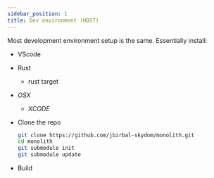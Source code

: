 ```yaml
---
sidebar_position: 1
title: Dev environment (HOST)
---
```


Most development environment setup is the same. Essentially install:

* VScode
* Rust
  * rust target
* _OSX_
  * _XCODE_
* Clone the repo
  
    ```sh
    git clone https://github.com/jbirbal-skydom/monolith.git
    cd monolith
    git submodule init
    git submodule update
    ```

* Build
